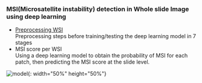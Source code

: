 ###  MSI(Microsatellite instability) detection in Whole slide Image using deep learning  

 
* [Preprocessing WSI](https://github.com/jinoklee/Preprocessing_WSI)  
   Preprocessing steps before training/testing the deep learning model in 7 stages
* MSI score per WSI  
   Using a deep learning model to obtain the probability of MSI for each patch, then predicting the MSI score at the slide level.


![model](https://github.com/jinoklee/MSIdetection_for_DigitalPathology/assets/21270098/0c187900-47e9-4042-b325-9fdb40b4637c){: width="50%" height="50%"}

